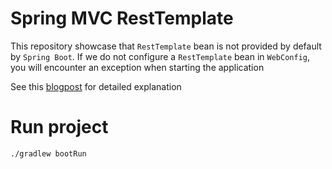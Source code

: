 # Spring MVC RestTemplate

This repository showcase that `RestTemplate` bean is not provided by default by `Spring Boot`. If we do not configure a `RestTemplate` bean in `WebConfig`, you will encounter an exception when starting the application

See this [blogpost](https://bwgjoseph.com/spring-boot-does-not-provide-auto-configured-resttemplate-bean) for detailed explanation

# Run project

```sh
./gradlew bootRun
```